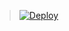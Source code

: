 > [![Deploy](https://www.herokucdn.com/deploy/button.png)](https://dashboard.heroku.com/new?template=https://github.com/lonelycityofme/v2ray-heroku)
